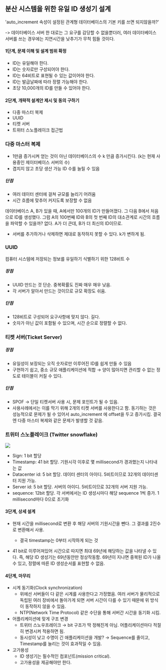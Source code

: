 ## 분산 시스템을 위한 유일 ID 생성기 설계

'auto_increment 속성이 설정된 관계형 데이터베이스의 기본 키를 쓰면 되지않을까?' 

-> 데이터베이스 서버 한 대로는 그 요구를 감당할 수 없을뿐더러, 여러 데이터베이스 서버를 쓰는 경우에는 지연시간을 낮추기가 무척 힘들 것이다.

#### 1단계, 문제 이해 및 설계 범위 확정

- ID는 유일해야 한다.
- ID는 숫자로만 구성되어야 한다.
- ID는 64비트로 표현될 수 있는 값이어야 한다.
- ID는 발급날짜에 따라 정렬 가능해야 한다.
- 초당 10,000개의 ID를 만들 수 있어야 한다.

#### 2단계, 개략적 설계안 제시 및 동의 구하기

- 다중 마스터 복제
- UUID
- 티켓 서버
- 트위터 스노플레이크 접근법

### 다중 마스터 복제
- 1만큼 증가시켜 얻는 것이 아닌 데이터베이스의 수 k 만큼 증가시킨다. (k는 현재 사용중인 제이터베이스 서버의 수)
- 겹치지 않고 초당 생산 가능 ID 수를 늘릴 수 있음

##### 단점
- 여러 데이터 센터에 걸쳐 규모를 늘리기 어려움
- 시간 흐름에 맞추어 커지도록 보장할 수 없음

데이터베이스 A, B가 있을 때, A에서만 100개의 ID가 만들어졌다. 그 다음 B에서 처음으로 ID를 생성했다. 그럼 A의 100번째 ID와 B의 첫 번째 ID의 대소관계로 시간의 흐름을 파악할 수 있을까? 없다. A가 더 큰데, B가 더 최신의 ID이므로.
- 서버를 추가하거나 삭제하면 제대로 동작하지 못할 수 있다. k가 변하게 됨.

### UUID
컴퓨터 시스템에 저장되는 정보를 유일하기 식별하기 위한 128비트 수

##### 장점
- UUID 만드는 것 단순. 중복확률도 진짜 매우 매우 낮음.
- 각 서버가 알아서 만드는 것이므로 규모 확장도 쉬움.
##### 단점
- 128비트로 구성되어 요구사항에 맞지 않다. 길다.
- 숫자가 아닌 값이 포함될 수 있으며, 시간 순으로 정렬할 수 없다.

### 티켓 서버(Ticket Server)

##### 장점
- 유일성이 보장되는 오직 숫자로만 이루어진 ID를 쉽게 만들 수 있음
- 구현하기 쉽고, 중소 규모 애플리케이션에 적합 → 양이 많아지면 관리할 수 없는 정도로 테이블이 커질 수 있다.
##### 단점
- SPOF → 단일 티켓서버 사용 시, 문제 포인트가 될 수 있음.
- 사용사례에서는 이를 막기 위해 2개의 티켓 서버를 사용한다고 함. 동기하는 것은 성능적으로 문제가 될 수 있어서 auto_increment 에 offset을 두고 증가시킴. 결국엔 다중 마스터 복제와 같은 문제가 발생할 것 같음.

### 트위터 스노플레이크 (Twitter snowflake)

<img src="images/minjoo/twitter.png">

- Sign: 1 bit 할당
- Timestamp: 41 bit 할당. 기원시각 이후로 몇 millisecond가 경과했는지 나타내는 값
- Datacenter id: 5 bit 할당. 데이터 센터의 아이디. 5비트이므로 32개의 데이터센터 지원 가능.
- Server id: 5 bit 할당. 서버의 아이디. 5비트이므로 32개의 서버 지원 가능.
- sequence: 12bit 할당. 각 서버에서는 ID 생성시마다 해당 sequence 1씩 증가. 1 millisecond마다 0으로 초기화

#### 3단계, 상세 설계



- 현재 시간을 millisecond로 변환 후 해당 서버의 기원시간을 뺀다. 그 결과를 2진수로 변환해서 사용.

  - 결국 timestamp는 0부터 시작하게 되는 것

- 41 bit로 이루어져있어 시간으로 따지면 최대 69년에 해당하는 값을 나타낼 수 있다. 즉, 해당 ID 생성기는 69년동안만 정상작동함. 69년이 지나면 중복된 ID가 나올 수 있고, 정렬에 따른 ID 생성순서를 표현할 수 없음.

#### 4단계, 마무리

- 시계 동기화(Clock synchronization)
  - 위에선 서버들이 다 같은 시계를 사용한다고 가정했음. 여러 서버가 물리적으로 독립된 여러 장비에서 돌아가게 되면 서버 
  시간이 다를 수 있기 때문에 위 방식이 동작하지 않을 수 있음.
  - NTP(Network Time Protocol) 같은 수단을 통해 서버간 시간을 동기화 시킴.
- 어플리케이션에 맞게 구조 변경
  - 트위터 스노우프레이크 → bit 구조가 딱 정해진게 아님. 어플리케이션마다 적절히 변경시켜 적용하면 됨.
  - 동시성이 낮고 수명이 긴 애플리케이션을 개발? → Sequence를 줄이고, Timestamp를 늘리는 것이 효과적일 수 있음.
- 고가용성
  - ID 생성기는 필수적인 컴포넌트(mission critical).
  - 고가용성을 제공해야만 한다.
